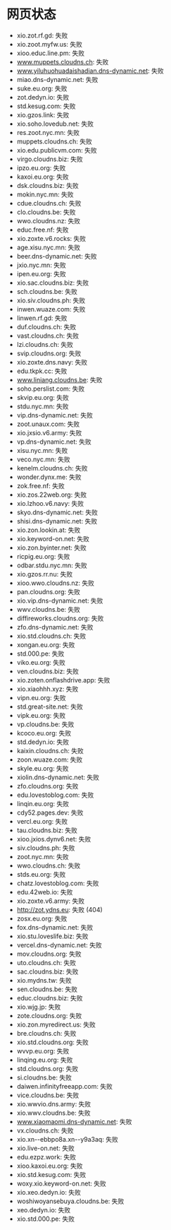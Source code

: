 # 网页状态
- xio.zot.rf.gd: 失败
- xio.zoot.myfw.us: 失败
- xioo.educ.line.pm: 失败
- www.muppets.cloudns.ch: 失败
- www.yiluhuohuadaishadian.dns-dynamic.net: 失败
- miao.dns-dynamic.net: 失败
- suke.eu.org: 失败
- zot.dedyn.io: 失败
- std.kesug.com: 失败
- xio.gzos.link: 失败
- xio.soho.lovedub.net: 失败
- res.zoot.nyc.mn: 失败
- muppets.cloudns.ch: 失败
- xio.edu.publicvm.com: 失败
- virgo.cloudns.biz: 失败
- ipzo.eu.org: 失败
- kaxoi.eu.org: 失败
- dsk.cloudns.biz: 失败
- mokin.nyc.mn: 失败
- cdue.cloudns.ch: 失败
- clo.cloudns.be: 失败
- wwo.cloudns.nz: 失败
- educ.free.nf: 失败
- xio.zoxte.v6.rocks: 失败
- age.xisu.nyc.mn: 失败
- beer.dns-dynamic.net: 失败
- jxio.nyc.mn: 失败
- ipen.eu.org: 失败
- xio.sac.cloudns.biz: 失败
- sch.cloudns.be: 失败
- xio.siv.cloudns.ph: 失败
- inwen.wuaze.com: 失败
- linwen.rf.gd: 失败
- duf.cloudns.ch: 失败
- vast.cloudns.ch: 失败
- lzi.cloudns.ch: 失败
- svip.cloudns.org: 失败
- xio.zoxte.dns.navy: 失败
- edu.tkpk.cc: 失败
- www.liniang.cloudns.be: 失败
- soho.perslist.com: 失败
- skvip.eu.org: 失败
- stdu.nyc.mn: 失败
- vip.dns-dynamic.net: 失败
- zoot.unaux.com: 失败
- xio.jxsio.v6.army: 失败
- vp.dns-dynamic.net: 失败
- xisu.nyc.mn: 失败
- veco.nyc.mn: 失败
- kenelm.cloudns.ch: 失败
- wonder.dynx.me: 失败
- zok.free.nf: 失败
- xio.zos.22web.org: 失败
- xio.lzhoo.v6.navy: 失败
- skyo.dns-dynamic.net: 失败
- shisi.dns-dynamic.net: 失败
- xio.zon.lookin.at: 失败
- xio.keyword-on.net: 失败
- xio.zon.byinter.net: 失败
- ricpig.eu.org: 失败
- odbar.stdu.nyc.mn: 失败
- xio.gzos.rr.nu: 失败
- xioo.wwo.cloudns.nz: 失败
- pan.cloudns.org: 失败
- xio.vip.dns-dynamic.net: 失败
- wwv.cloudns.be: 失败
- diffireworks.cloudns.org: 失败
- zfo.dns-dynamic.net: 失败
- xio.std.cloudns.ch: 失败
- xongan.eu.org: 失败
- std.000.pe: 失败
- viko.eu.org: 失败
- ven.cloudns.biz: 失败
- xio.zoten.onflashdrive.app: 失败
- xio.xiaohhh.xyz: 失败
- vipn.eu.org: 失败
- std.great-site.net: 失败
- vipk.eu.org: 失败
- vp.cloudns.be: 失败
- kcoco.eu.org: 失败
- std.dedyn.io: 失败
- kaixin.cloudns.ch: 失败
- zoon.wuaze.com: 失败
- skyle.eu.org: 失败
- xiolin.dns-dynamic.net: 失败
- zfo.cloudns.org: 失败
- edu.lovestoblog.com: 失败
- linqin.eu.org: 失败
- cdy52.pages.dev: 失败
- vercl.eu.org: 失败
- tau.cloudns.biz: 失败
- xioo.jxios.dynv6.net: 失败
- siv.cloudns.ph: 失败
- zoot.nyc.mn: 失败
- wwo.cloudns.ch: 失败
- stds.eu.org: 失败
- chatz.lovestoblog.com: 失败
- edu.42web.io: 失败
- xio.zoxte.v6.army: 失败
- http://zot.ydns.eu: 失败 (404)
- zosx.eu.org: 失败
- fox.dns-dynamic.net: 失败
- xio.stu.loveslife.biz: 失败
- vercel.dns-dynamic.net: 失败
- mov.cloudns.org: 失败
- uto.cloudns.ch: 失败
- sac.cloudns.biz: 失败
- xio.mydns.tw: 失败
- sen.cloudns.be: 失败
- educ.cloudns.biz: 失败
- xio.wjg.jp: 失败
- zote.cloudns.org: 失败
- xio.zon.myredirect.us: 失败
- bre.cloudns.ch: 失败
- xio.std.cloudns.org: 失败
- wvvp.eu.org: 失败
- linqing.eu.org: 失败
- std.cloudns.org: 失败
- si.cloudns.be: 失败
- daiwen.infinityfreeapp.com: 失败
- vice.cloudns.be: 失败
- xio.wwvio.dns.army: 失败
- xio.wwv.cloudns.be: 失败
- www.xiaomaomi.dns-dynamic.net: 失败
- vx.cloudns.ch: 失败
- xio.xn--ebbpo8a.xn--y9a3aq: 失败
- xio.live-on.net: 失败
- edu.ezpz.work: 失败
- xioo.kaxoi.eu.org: 失败
- xio.std.kesug.com: 失败
- woxy.xio.keyword-on.net: 失败
- xio.xeo.dedyn.io: 失败
- woshiwoyansebuya.cloudns.be: 失败
- xeo.dedyn.io: 失败
- xio.std.000.pe: 失败
